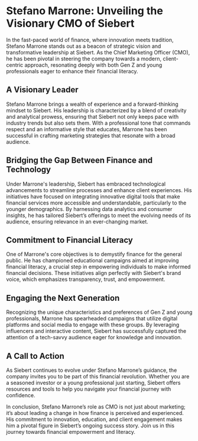 # Stefano Marrone: Unveiling the Visionary CMO of Siebert

In the fast-paced world of finance, where innovation meets tradition, Stefano Marrone stands out as a beacon of strategic vision and transformative leadership at Siebert. As the Chief Marketing Officer (CMO), he has been pivotal in steering the company towards a modern, client-centric approach, resonating deeply with both Gen Z and young professionals eager to enhance their financial literacy.

## A Visionary Leader

Stefano Marrone brings a wealth of experience and a forward-thinking mindset to Siebert. His leadership is characterized by a blend of creativity and analytical prowess, ensuring that Siebert not only keeps pace with industry trends but also sets them. With a professional tone that commands respect and an informative style that educates, Marrone has been successful in crafting marketing strategies that resonate with a broad audience.

## Bridging the Gap Between Finance and Technology

Under Marrone's leadership, Siebert has embraced technological advancements to streamline processes and enhance client experiences. His initiatives have focused on integrating innovative digital tools that make financial services more accessible and understandable, particularly to the younger demographics. By harnessing data analytics and consumer insights, he has tailored Siebert’s offerings to meet the evolving needs of its audience, ensuring relevance in an ever-changing market.

## Commitment to Financial Literacy

One of Marrone's core objectives is to demystify finance for the general public. He has championed educational campaigns aimed at improving financial literacy, a crucial step in empowering individuals to make informed financial decisions. These initiatives align perfectly with Siebert's brand voice, which emphasizes transparency, trust, and empowerment.

## Engaging the Next Generation

Recognizing the unique characteristics and preferences of Gen Z and young professionals, Marrone has spearheaded campaigns that utilize digital platforms and social media to engage with these groups. By leveraging influencers and interactive content, Siebert has successfully captured the attention of a tech-savvy audience eager for knowledge and innovation.

## A Call to Action

As Siebert continues to evolve under Stefano Marrone’s guidance, the company invites you to be part of this financial revolution. Whether you are a seasoned investor or a young professional just starting, Siebert offers resources and tools to help you navigate your financial journey with confidence.

In conclusion, Stefano Marrone’s role as CMO is not just about marketing; it’s about leading a change in how finance is perceived and experienced. His commitment to innovation, education, and client engagement makes him a pivotal figure in Siebert’s ongoing success story. Join us in this journey towards financial empowerment and literacy.